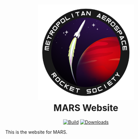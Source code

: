 <h1 align="center">
  <img src="docs/img/logo.png" width="300" alt="logo"/>  <br>
  <b>MARS Website</b>
  <br>
</h1>

<p align="center">
  <a href="https://github.com/marstmu/test/actions/workflows/ci.yml"><img
    src="https://github.com/marstmu/test/actions/workflows/ci.yml/badge.svg"
    alt="Build"
  /></a>
  <a href="https://github.com/marstmu/test/actions/workflows/pages/pages-build-deployment"><img
    src="https://github.com/marstmu/test/actions/workflows/pages/pages-build-deployment/badge.svg"
    alt="Downloads"
  /></a>
</p>

This is the website for MARS.

